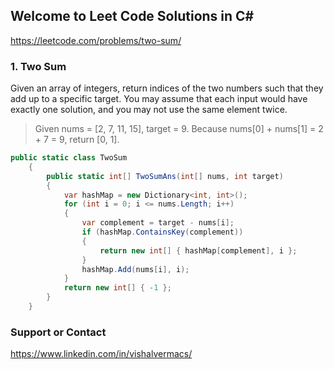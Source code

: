 ## Welcome to Leet Code Solutions in C#

https://leetcode.com/problems/two-sum/

### 1. Two Sum

Given an array of integers, return indices of the two numbers such that they add up to a specific target.
You may assume that each input would have exactly one solution, and you may not use the same element twice.

> Given nums = [2, 7, 11, 15], target = 9. Because nums[0] + nums[1] = 2 + 7 = 9,
return [0, 1].

```c#
public static class TwoSum
    {
        public static int[] TwoSumAns(int[] nums, int target)
        {
            var hashMap = new Dictionary<int, int>();
            for (int i = 0; i <= nums.Length; i++)
            {
                var complement = target - nums[i];
                if (hashMap.ContainsKey(complement))
                {
                    return new int[] { hashMap[complement], i };
                }
                hashMap.Add(nums[i], i);
            }
            return new int[] { -1 };
        }
    }
```

### Support or Contact

https://www.linkedin.com/in/vishalvermacs/
